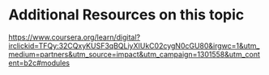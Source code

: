 # Additional Resources on this topic

https://www.coursera.org/learn/digital?irclickid=TFQy:32CQxyKUSF3qBQLiyXIUkC02cygN0cGU80&irgwc=1&utm_medium=partners&utm_source=impact&utm_campaign=1301558&utm_content=b2c#modules
